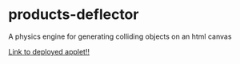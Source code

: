 # products-deflector
A physics engine for generating colliding objects on an html canvas

[Link to deployed applet!!](https://perfettiful.github.io/products-deflector/)
